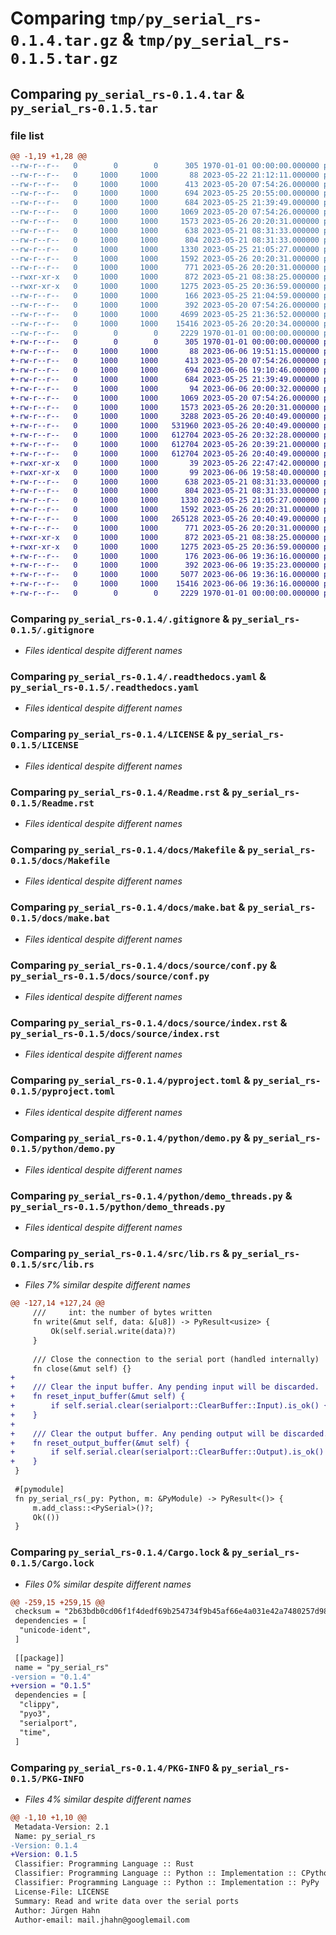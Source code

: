 # Comparing `tmp/py_serial_rs-0.1.4.tar.gz` & `tmp/py_serial_rs-0.1.5.tar.gz`

## Comparing `py_serial_rs-0.1.4.tar` & `py_serial_rs-0.1.5.tar`

### file list

```diff
@@ -1,19 +1,28 @@
--rw-r--r--   0        0        0      305 1970-01-01 00:00:00.000000 py_serial_rs-0.1.4/Cargo.toml
--rw-r--r--   0     1000     1000       88 2023-05-22 21:12:11.000000 py_serial_rs-0.1.4/.envrc
--rw-r--r--   0     1000     1000      413 2023-05-20 07:54:26.000000 py_serial_rs-0.1.4/.github/workflows/rust.yml
--rw-r--r--   0     1000     1000      694 2023-05-25 20:55:00.000000 py_serial_rs-0.1.4/.gitignore
--rw-r--r--   0     1000     1000      684 2023-05-25 21:39:49.000000 py_serial_rs-0.1.4/.readthedocs.yaml
--rw-r--r--   0     1000     1000     1069 2023-05-20 07:54:26.000000 py_serial_rs-0.1.4/LICENSE
--rw-r--r--   0     1000     1000     1573 2023-05-26 20:20:31.000000 py_serial_rs-0.1.4/Readme.rst
--rw-r--r--   0     1000     1000      638 2023-05-21 08:31:33.000000 py_serial_rs-0.1.4/docs/Makefile
--rw-r--r--   0     1000     1000      804 2023-05-21 08:31:33.000000 py_serial_rs-0.1.4/docs/make.bat
--rw-r--r--   0     1000     1000     1330 2023-05-25 21:05:27.000000 py_serial_rs-0.1.4/docs/source/conf.py
--rw-r--r--   0     1000     1000     1592 2023-05-26 20:20:31.000000 py_serial_rs-0.1.4/docs/source/index.rst
--rw-r--r--   0     1000     1000      771 2023-05-26 20:20:31.000000 py_serial_rs-0.1.4/pyproject.toml
--rwxr-xr-x   0     1000     1000      872 2023-05-21 08:38:25.000000 py_serial_rs-0.1.4/python/demo.py
--rwxr-xr-x   0     1000     1000     1275 2023-05-25 20:36:59.000000 py_serial_rs-0.1.4/python/demo_threads.py
--rw-r--r--   0     1000     1000      166 2023-05-25 21:04:59.000000 py_serial_rs-0.1.4/requirements.txt
--rw-r--r--   0     1000     1000      392 2023-05-20 07:54:26.000000 py_serial_rs-0.1.4/shell.nix
--rw-r--r--   0     1000     1000     4699 2023-05-25 21:36:52.000000 py_serial_rs-0.1.4/src/lib.rs
--rw-r--r--   0     1000     1000    15416 2023-05-26 20:20:34.000000 py_serial_rs-0.1.4/Cargo.lock
--rw-r--r--   0        0        0     2229 1970-01-01 00:00:00.000000 py_serial_rs-0.1.4/PKG-INFO
+-rw-r--r--   0        0        0      305 1970-01-01 00:00:00.000000 py_serial_rs-0.1.5/Cargo.toml
+-rw-r--r--   0     1000     1000       88 2023-06-06 19:51:15.000000 py_serial_rs-0.1.5/.envrc
+-rw-r--r--   0     1000     1000      413 2023-05-20 07:54:26.000000 py_serial_rs-0.1.5/.github/workflows/rust.yml
+-rw-r--r--   0     1000     1000      694 2023-06-06 19:10:46.000000 py_serial_rs-0.1.5/.gitignore
+-rw-r--r--   0     1000     1000      684 2023-05-25 21:39:49.000000 py_serial_rs-0.1.5/.readthedocs.yaml
+-rw-r--r--   0     1000     1000       94 2023-06-06 20:00:32.000000 py_serial_rs-0.1.5/Dockerfile
+-rw-r--r--   0     1000     1000     1069 2023-05-20 07:54:26.000000 py_serial_rs-0.1.5/LICENSE
+-rw-r--r--   0     1000     1000     1573 2023-05-26 20:20:31.000000 py_serial_rs-0.1.5/Readme.rst
+-rw-r--r--   0     1000     1000     3288 2023-05-26 20:40:49.000000 py_serial_rs-0.1.5/default_12248338248752268114_0_187658.profraw
+-rw-r--r--   0     1000     1000   531960 2023-05-26 20:40:49.000000 py_serial_rs-0.1.5/default_17441304742884545305_0_187658.profraw
+-rw-r--r--   0     1000     1000   612704 2023-05-26 20:32:28.000000 py_serial_rs-0.1.5/default_8445587411051284602_0_186101.profraw
+-rw-r--r--   0     1000     1000   612704 2023-05-26 20:39:21.000000 py_serial_rs-0.1.5/default_8445587411051284602_0_186595.profraw
+-rw-r--r--   0     1000     1000   612704 2023-05-26 20:40:49.000000 py_serial_rs-0.1.5/default_8445587411051284602_0_187749.profraw
+-rwxr-xr-x   0     1000     1000       39 2023-05-26 22:47:42.000000 py_serial_rs-0.1.5/docker-build.sh
+-rwxr-xr-x   0     1000     1000       99 2023-06-06 19:58:40.000000 py_serial_rs-0.1.5/docker-run.sh
+-rw-r--r--   0     1000     1000      638 2023-05-21 08:31:33.000000 py_serial_rs-0.1.5/docs/Makefile
+-rw-r--r--   0     1000     1000      804 2023-05-21 08:31:33.000000 py_serial_rs-0.1.5/docs/make.bat
+-rw-r--r--   0     1000     1000     1330 2023-05-25 21:05:27.000000 py_serial_rs-0.1.5/docs/source/conf.py
+-rw-r--r--   0     1000     1000     1592 2023-05-26 20:20:31.000000 py_serial_rs-0.1.5/docs/source/index.rst
+-rw-r--r--   0     1000     1000   265128 2023-05-26 20:40:49.000000 py_serial_rs-0.1.5/json5format.profdata
+-rw-r--r--   0     1000     1000      771 2023-05-26 20:20:31.000000 py_serial_rs-0.1.5/pyproject.toml
+-rwxr-xr-x   0     1000     1000      872 2023-05-21 08:38:25.000000 py_serial_rs-0.1.5/python/demo.py
+-rwxr-xr-x   0     1000     1000     1275 2023-05-25 20:36:59.000000 py_serial_rs-0.1.5/python/demo_threads.py
+-rw-r--r--   0     1000     1000      176 2023-06-06 19:36:16.000000 py_serial_rs-0.1.5/requirements.txt
+-rw-r--r--   0     1000     1000      392 2023-06-06 19:35:23.000000 py_serial_rs-0.1.5/shell.nix
+-rw-r--r--   0     1000     1000     5077 2023-06-06 19:36:16.000000 py_serial_rs-0.1.5/src/lib.rs
+-rw-r--r--   0     1000     1000    15416 2023-06-06 19:36:16.000000 py_serial_rs-0.1.5/Cargo.lock
+-rw-r--r--   0        0        0     2229 1970-01-01 00:00:00.000000 py_serial_rs-0.1.5/PKG-INFO
```

### Comparing `py_serial_rs-0.1.4/.gitignore` & `py_serial_rs-0.1.5/.gitignore`

 * *Files identical despite different names*

### Comparing `py_serial_rs-0.1.4/.readthedocs.yaml` & `py_serial_rs-0.1.5/.readthedocs.yaml`

 * *Files identical despite different names*

### Comparing `py_serial_rs-0.1.4/LICENSE` & `py_serial_rs-0.1.5/LICENSE`

 * *Files identical despite different names*

### Comparing `py_serial_rs-0.1.4/Readme.rst` & `py_serial_rs-0.1.5/Readme.rst`

 * *Files identical despite different names*

### Comparing `py_serial_rs-0.1.4/docs/Makefile` & `py_serial_rs-0.1.5/docs/Makefile`

 * *Files identical despite different names*

### Comparing `py_serial_rs-0.1.4/docs/make.bat` & `py_serial_rs-0.1.5/docs/make.bat`

 * *Files identical despite different names*

### Comparing `py_serial_rs-0.1.4/docs/source/conf.py` & `py_serial_rs-0.1.5/docs/source/conf.py`

 * *Files identical despite different names*

### Comparing `py_serial_rs-0.1.4/docs/source/index.rst` & `py_serial_rs-0.1.5/docs/source/index.rst`

 * *Files identical despite different names*

### Comparing `py_serial_rs-0.1.4/pyproject.toml` & `py_serial_rs-0.1.5/pyproject.toml`

 * *Files identical despite different names*

### Comparing `py_serial_rs-0.1.4/python/demo.py` & `py_serial_rs-0.1.5/python/demo.py`

 * *Files identical despite different names*

### Comparing `py_serial_rs-0.1.4/python/demo_threads.py` & `py_serial_rs-0.1.5/python/demo_threads.py`

 * *Files identical despite different names*

### Comparing `py_serial_rs-0.1.4/src/lib.rs` & `py_serial_rs-0.1.5/src/lib.rs`

 * *Files 7% similar despite different names*

```diff
@@ -127,14 +127,24 @@
     ///     int: the number of bytes written
     fn write(&mut self, data: &[u8]) -> PyResult<usize> {
         Ok(self.serial.write(data)?)
     }
 
     /// Close the connection to the serial port (handled internally)
     fn close(&mut self) {}
+
+    /// Clear the input buffer. Any pending input will be discarded.
+    fn reset_input_buffer(&mut self) {
+        if self.serial.clear(serialport::ClearBuffer::Input).is_ok() {}
+    }
+
+    /// Clear the output buffer. Any pending output will be discarded.
+    fn reset_output_buffer(&mut self) {
+        if self.serial.clear(serialport::ClearBuffer::Output).is_ok() {}
+    }
 }
 
 #[pymodule]
 fn py_serial_rs(_py: Python, m: &PyModule) -> PyResult<()> {
     m.add_class::<PySerial>()?;
     Ok(())
 }
```

### Comparing `py_serial_rs-0.1.4/Cargo.lock` & `py_serial_rs-0.1.5/Cargo.lock`

 * *Files 0% similar despite different names*

```diff
@@ -259,15 +259,15 @@
 checksum = "2b63bdb0cd06f1f4dedf69b254734f9b45af66e4a031e42a7480257d9898b435"
 dependencies = [
  "unicode-ident",
 ]
 
 [[package]]
 name = "py_serial_rs"
-version = "0.1.4"
+version = "0.1.5"
 dependencies = [
  "clippy",
  "pyo3",
  "serialport",
  "time",
 ]
```

### Comparing `py_serial_rs-0.1.4/PKG-INFO` & `py_serial_rs-0.1.5/PKG-INFO`

 * *Files 4% similar despite different names*

```diff
@@ -1,10 +1,10 @@
 Metadata-Version: 2.1
 Name: py_serial_rs
-Version: 0.1.4
+Version: 0.1.5
 Classifier: Programming Language :: Rust
 Classifier: Programming Language :: Python :: Implementation :: CPython
 Classifier: Programming Language :: Python :: Implementation :: PyPy
 License-File: LICENSE
 Summary: Read and write data over the serial ports
 Author: Jürgen Hahn
 Author-email: mail.jhahn@googlemail.com
```

